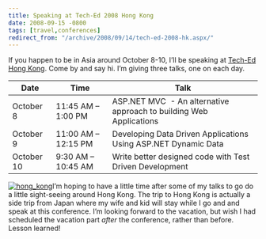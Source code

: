 ```yaml
---
title: Speaking at Tech-Ed 2008 Hong Kong
date: 2008-09-15 -0800
tags: [travel,conferences]
redirect_from: "/archive/2008/09/14/tech-ed-2008-hk.aspx/"
---
```


If you happen to be in Asia around October 8-10, I’ll be speaking at
[Tech-Ed Hong
Kong](http://www.microsoft.com/hk/technet/teched2008/ "Tech-Ed HK 2008").
Come by and say hi. I’m giving three talks, one on each day.

Date       | Time                | Talk
-----------|---------------------|---------------------------------------------------------------------
October 8  | 11:45 AM – 1:00 PM  | ASP.NET MVC  - An alternative approach to building Web Applications
October 9  | 11:00 AM – 12:15 PM | Developing Data Driven Applications Using ASP.NET Dynamic Data
October 10 | 9:30 AM – 10:45 AM  | Write better designed code with Test Driven Development

[![hong\_kong](https://haacked.com/images/haacked_com/WindowsLiveWriter/SpeakingatTechEd2008HongKong_F08D/hong_kong_3.jpg "hong_kong")](http://www.sxc.hu/photo/976082 "HK photo from stock.xchng")I’m
hoping to have a little time after some of my talks to go do a little
sight-seeing around Hong Kong. The trip to Hong Kong is actually a side
trip from Japan where my wife and kid will stay while I go and and speak
at this conference. I’m looking forward to the vacation, but wish I had
scheduled the vacation part *after* the conference, rather than before.
Lesson learned!
